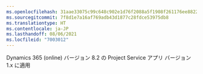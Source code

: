 ```yaml
---
ms.openlocfilehash: 31aae33075c99c648c902e1d76f2088a5f1908f261176ee8822f4cdbdf517d65
ms.sourcegitcommit: 7f8d1e7a16af769adb43d1877c28fdce53975db8
ms.translationtype: HT
ms.contentlocale: ja-JP
ms.lasthandoff: 08/06/2021
ms.locfileid: "7003012"
---
```

Dynamics 365 (online) バージョン 8.2 の Project Service アプリ バージョン 1.x に適用


